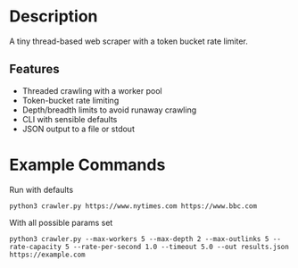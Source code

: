
# Description

A tiny thread-based web scraper with a token bucket rate limiter. 

## Features
- Threaded crawling with a worker pool
- Token-bucket rate limiting
- Depth/breadth limits to avoid runaway crawling
- CLI with sensible defaults
- JSON output to a file or stdout

# Example Commands

Run with defaults

`python3 crawler.py https://www.nytimes.com https://www.bbc.com`

With all possible params set

`python3 crawler.py --max-workers 5 --max-depth 2 --max-outlinks 5 --rate-capacity 5 --rate-per-second 1.0 --timeout 5.0 --out results.json https://example.com`